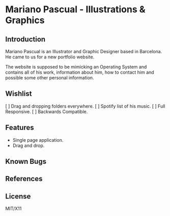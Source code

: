 # Mariano Pascual - Illustrations & Graphics
## Introduction
Mariano Pascual is an Illustrator and Graphic Designer based in Barcelona. He came to us for a new portfolio website.

The website is supposed to be mimicking an Operating System and contains all of his work, information about him, how to contact him and possible some other personal information.

## Wishlist
[ ] Drag and dropping folders everywhere.
[ ] Spotify list of his music.
[ ] Full Responsive.
[ ] Backwards Compatible.

## Features
- Single page application.
- Drag and drop.

## Known Bugs

## References

## License
MIT/X11

